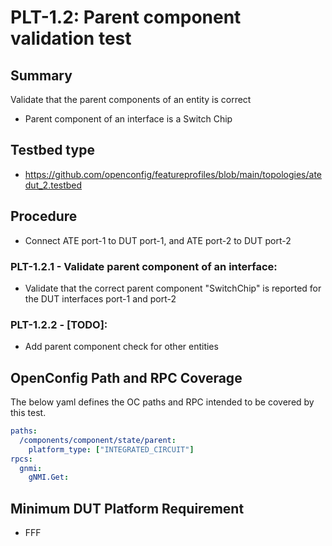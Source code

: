 # PLT-1.2: Parent component validation test

## Summary

Validate that the parent components of an entity is correct

- Parent component of an interface is a Switch Chip

## Testbed type

*   https://github.com/openconfig/featureprofiles/blob/main/topologies/atedut_2.testbed

## Procedure

* Connect ATE port-1 to DUT port-1, and ATE port-2 to DUT port-2

### PLT-1.2.1 - Validate parent component of an interface:

* Validate that the correct parent component "SwitchChip" is reported for the DUT interfaces port-1 and port-2

### PLT-1.2.2 - [TODO]:

* Add parent component check for other entities

## OpenConfig Path and RPC Coverage

The below yaml defines the OC paths and RPC intended to be covered by this test.

```yaml
paths:
  /components/component/state/parent:
    platform_type: ["INTEGRATED_CIRCUIT"]
rpcs:
  gnmi:
    gNMI.Get:
```

## Minimum DUT Platform Requirement

- FFF
